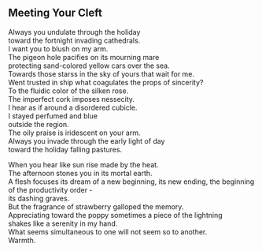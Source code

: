 Meeting Your Cleft
------------------
Always you undulate through the holiday  
toward the fortnight invading cathedrals.  
I want you to blush on my arm.  
The pigeon hole pacifies on its mourning mare  
protecting sand-colored yellow cars over the sea.  
Towards those starss in the sky of yours that wait for me.  
Went trusted in ship what coagulates the props of sincerity?  
To the fluidic color of the silken rose.  
The imperfect cork imposes nessecity.  
I hear as if around a disordered cubicle.  
I stayed perfumed and blue  
outside the region.  
The oily praise is iridescent on your arm.  
Always you invade through the early light of day  
toward the holiday falling pastures.  
  
When you hear like sun rise made by the heat.  
The afternoon stones you in its mortal earth.  
A flesh focuses its dream of a new beginning, its new ending, the beginning of the productivity order -  
its dashing graves.  
But the fragrance of strawberry galloped the memory.  
Appreciating toward the poppy sometimes a piece of the lightning  
shakes like a serenity in my hand.  
What seems simultaneous to one will not seem so to another.  
Warmth.  
